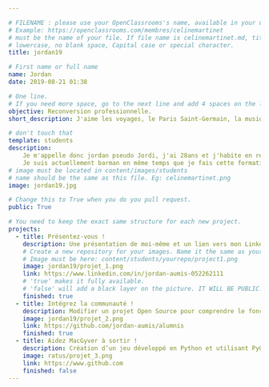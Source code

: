 ```yaml
---

# FILENAME : please use your OpenClassrooms's name, available in your url.
# Example: https://openclassrooms.com/membres/celinemartinet
# must be the name of your file. If file name is celinemartinet.md, title is celinemartinet.
# lowercase, no blank space, Capital case or special character.
title: jordan19

# First name or full name
name: Jordan
date: 2019-08-21 01:38

# One line.
# If you need more space, go to the next line and add 4 spaces on the left, as in 'description'.
objective: Reconversion professionnelle.
short_description: J'aime les voyages, le Paris Saint-Germain, la musique.

# don't touch that
template: students
description:
    Je m'appelle donc jordan pseudo Jordi, j'ai 28ans et j'habite en région parisiènne. 
    Je suis actuellement barman en même temps que je fais cette formation, c'est un beau métier surtout jeune. Mais il s'agirait de grandir au bout d'un moment j'ai donc décidé de devenir dev et j'ai choisi Python car c'est un language très intuitif et qu'il y a des débouchés dans la robotique.
# image must be located in content/images/students
# name should be the same as this file. Eg: celinemartinet.png
image: jordan19.jpg

# Change this to True when you do you pull request.
public: True

# You need to keep the exact same structure for each new project.
projects:
  - title: Présentez-vous !
    description: Une présentation de moi-même et un lien vers mon LinkedIn.
    # Create a new repository for your images. Name it the same as your nickname and profile picture.
    # Image must be here: content/students/yourrepo/project1.png
    image: jordan19/projet_1.png
    link: https://www.linkedin.com/in/jordan-aumis-052262111
    # 'true' makes it fully available.
    # 'false' will add a black layer on the picture. IT WILL BE PUBLIC!
    finished: true
  - title: Intégrez la communauté !
    description: Modifier un projet Open Source pour comprendre le fonctionnement de Git, de Github et des pull requests. 
    image: jordan19/projet_2.png
    link: https://github.com/jordan-aumis/alumnis
    finished: true
  - title: Aidez MacGyver à sortir !
    description: Création d’un jeu développé en Python et utilisant PyGame.
    image: ratus/projet_3.png
    link: https://www.github.com
    finished: false
---
```

